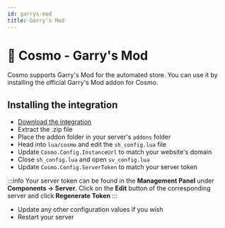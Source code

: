 ```yaml
---
id: garrys-mod
title: Garry's Mod
---
```


# 🔫 Cosmo - Garry's Mod
Cosmo supports Garry's Mod for the automated store. You can use it by installing the official Garry's Mod addon for Cosmo.

## Installing the integration
* [Download the integration](https://github.com/tbdscripts/cosmo-gmod/archive/refs/heads/master.zip)
* Extract the .zip file 
* Place the addon folder in your server's `addons` folder
* Head into `lua/cosmo` and edit the `sh_config.lua` file
* Update `Cosmo.Config.InstanceUrl` to match your website's domain
* Close `sh_config.lua` and open `sv_config.lua`
* Update `Cosmo.Config.ServerToken` to match your server token

:::info
Your server token can be found in the **Management Panel** under **Components -> Server**.
Click on the **Edit** button of the corresponding server and click **Regenerate Token**
:::
* Update any other configuration values if you wish
* Restart your server